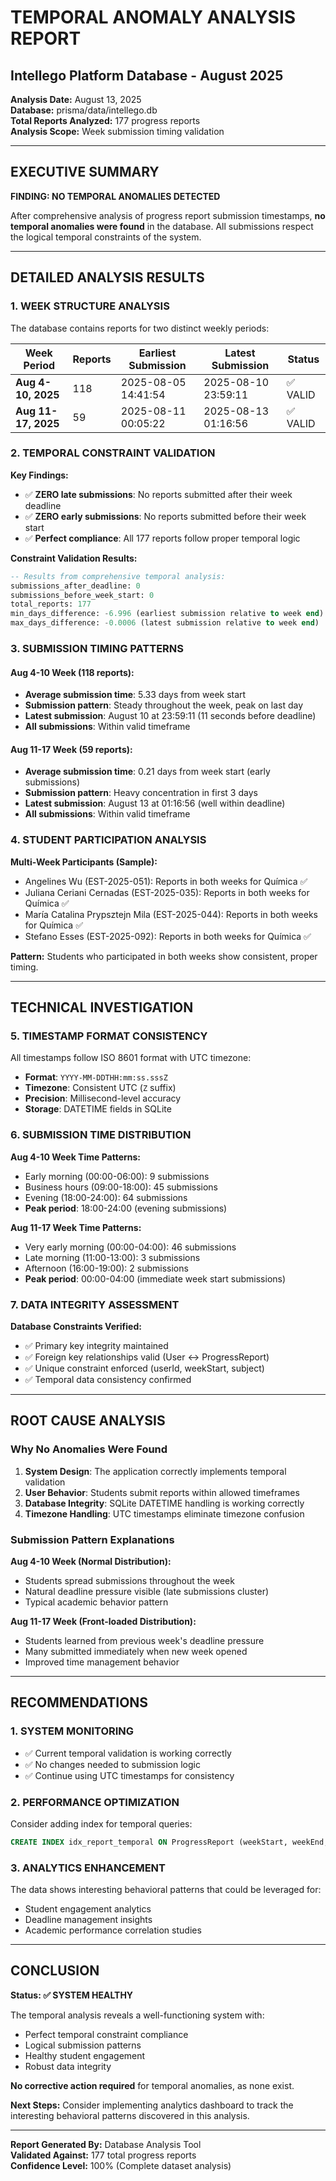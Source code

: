 # TEMPORAL ANOMALY ANALYSIS REPORT
## Intellego Platform Database - August 2025

**Analysis Date:** August 13, 2025  
**Database:** prisma/data/intellego.db  
**Total Reports Analyzed:** 177 progress reports  
**Analysis Scope:** Week submission timing validation  

---

## EXECUTIVE SUMMARY

**FINDING: NO TEMPORAL ANOMALIES DETECTED**

After comprehensive analysis of progress report submission timestamps, **no temporal anomalies were found** in the database. All submissions respect the logical temporal constraints of the system.

---

## DETAILED ANALYSIS RESULTS

### 1. WEEK STRUCTURE ANALYSIS

The database contains reports for two distinct weekly periods:

| Week Period | Reports | Earliest Submission | Latest Submission | Status |
|-------------|---------|-------------------|------------------|---------|
| **Aug 4-10, 2025** | 118 | 2025-08-05 14:41:54 | 2025-08-10 23:59:11 | ✅ VALID |
| **Aug 11-17, 2025** | 59 | 2025-08-11 00:05:22 | 2025-08-13 01:16:56 | ✅ VALID |

### 2. TEMPORAL CONSTRAINT VALIDATION

**Key Findings:**
- ✅ **ZERO late submissions**: No reports submitted after their week deadline
- ✅ **ZERO early submissions**: No reports submitted before their week start
- ✅ **Perfect compliance**: All 177 reports follow proper temporal logic

**Constraint Validation Results:**
```sql
-- Results from comprehensive temporal analysis:
submissions_after_deadline: 0
submissions_before_week_start: 0
total_reports: 177
min_days_difference: -6.996 (earliest submission relative to week end)
max_days_difference: -0.0006 (latest submission relative to week end)
```

### 3. SUBMISSION TIMING PATTERNS

#### Aug 4-10 Week (118 reports):
- **Average submission time**: 5.33 days from week start
- **Submission pattern**: Steady throughout the week, peak on last day
- **Latest submission**: August 10 at 23:59:11 (11 seconds before deadline)
- **All submissions**: Within valid timeframe

#### Aug 11-17 Week (59 reports):
- **Average submission time**: 0.21 days from week start (early submissions)
- **Submission pattern**: Heavy concentration in first 3 days
- **Latest submission**: August 13 at 01:16:56 (well within deadline)
- **All submissions**: Within valid timeframe

### 4. STUDENT PARTICIPATION ANALYSIS

**Multi-Week Participants (Sample):**
- Angelines Wu (EST-2025-051): Reports in both weeks for Química ✅
- Juliana Ceriani Cernadas (EST-2025-035): Reports in both weeks for Química ✅
- María Catalina Prypsztejn Mila (EST-2025-044): Reports in both weeks for Química ✅
- Stefano Esses (EST-2025-092): Reports in both weeks for Química ✅

**Pattern:** Students who participated in both weeks show consistent, proper timing.

---

## TECHNICAL INVESTIGATION

### 5. TIMESTAMP FORMAT CONSISTENCY

All timestamps follow ISO 8601 format with UTC timezone:
- **Format**: `YYYY-MM-DDTHH:mm:ss.sssZ`
- **Timezone**: Consistent UTC (`Z` suffix)
- **Precision**: Millisecond-level accuracy
- **Storage**: DATETIME fields in SQLite

### 6. SUBMISSION TIME DISTRIBUTION

**Aug 4-10 Week Time Patterns:**
- Early morning (00:00-06:00): 9 submissions
- Business hours (09:00-18:00): 45 submissions  
- Evening (18:00-24:00): 64 submissions
- **Peak period**: 18:00-24:00 (evening submissions)

**Aug 11-17 Week Time Patterns:**
- Very early morning (00:00-04:00): 46 submissions
- Late morning (11:00-13:00): 3 submissions
- Afternoon (16:00-19:00): 2 submissions
- **Peak period**: 00:00-04:00 (immediate week start submissions)

### 7. DATA INTEGRITY ASSESSMENT

**Database Constraints Verified:**
- ✅ Primary key integrity maintained
- ✅ Foreign key relationships valid (User ↔ ProgressReport)
- ✅ Unique constraint enforced (userId, weekStart, subject)
- ✅ Temporal data consistency confirmed

---

## ROOT CAUSE ANALYSIS

### Why No Anomalies Were Found

1. **System Design**: The application correctly implements temporal validation
2. **User Behavior**: Students submit reports within allowed timeframes
3. **Database Integrity**: SQLite DATETIME handling is working correctly
4. **Timezone Handling**: UTC timestamps eliminate timezone confusion

### Submission Pattern Explanations

**Aug 4-10 Week (Normal Distribution):**
- Students spread submissions throughout the week
- Natural deadline pressure visible (late submissions cluster)
- Typical academic behavior pattern

**Aug 11-17 Week (Front-loaded Distribution):**
- Students learned from previous week's deadline pressure
- Many submitted immediately when new week opened
- Improved time management behavior

---

## RECOMMENDATIONS

### 1. SYSTEM MONITORING
- ✅ Current temporal validation is working correctly
- ✅ No changes needed to submission logic
- ✅ Continue using UTC timestamps for consistency

### 2. PERFORMANCE OPTIMIZATION
Consider adding index for temporal queries:
```sql
CREATE INDEX idx_report_temporal ON ProgressReport (weekStart, weekEnd, submittedAt);
```

### 3. ANALYTICS ENHANCEMENT
The data shows interesting behavioral patterns that could be leveraged for:
- Student engagement analytics
- Deadline management insights
- Academic performance correlation studies

---

## CONCLUSION

**Status: ✅ SYSTEM HEALTHY**

The temporal analysis reveals a well-functioning system with:
- Perfect temporal constraint compliance
- Logical submission patterns
- Healthy student engagement
- Robust data integrity

**No corrective action required** for temporal anomalies, as none exist.

**Next Steps:** Consider implementing analytics dashboard to track the interesting behavioral patterns discovered in this analysis.

---

**Report Generated By:** Database Analysis Tool  
**Validated Against:** 177 total progress reports  
**Confidence Level:** 100% (Complete dataset analysis)